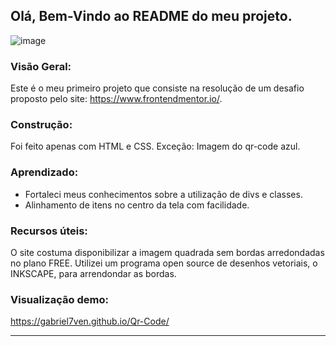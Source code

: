 ## Olá, Bem-Vindo ao README do meu projeto.
![image](https://github.com/Gabriel7ven/Qr-Code/assets/114369951/f1d3188c-a937-4af4-a22b-319ab1ecdc91)

### Visão Geral:
Este é o meu primeiro projeto que consiste na resolução de um desafio proposto pelo site: https://www.frontendmentor.io/.

### Construção:
Foi feito apenas com HTML e CSS. Exceção: Imagem do qr-code azul.

### Aprendizado:
- Fortaleci meus conhecimentos sobre a utilização de divs e classes.
- Alinhamento de itens no centro da tela com facilidade.

### Recursos úteis:
O site costuma disponibilizar a imagem quadrada sem bordas arredondadas no plano FREE.
Utilizei um programa open source de desenhos vetoriais, o INKSCAPE, para arrendondar as bordas.

### Visualização demo: 
https://gabriel7ven.github.io/Qr-Code/


-----------------------------------------------------------------------------------------------------------------
